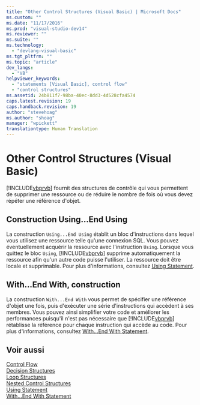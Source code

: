 ```yaml
---
title: "Other Control Structures (Visual Basic) | Microsoft Docs"
ms.custom: ""
ms.date: "11/17/2016"
ms.prod: "visual-studio-dev14"
ms.reviewer: ""
ms.suite: ""
ms.technology: 
  - "devlang-visual-basic"
ms.tgt_pltfrm: ""
ms.topic: "article"
dev_langs: 
  - "VB"
helpviewer_keywords: 
  - "statements [Visual Basic], control flow"
  - "control structures"
ms.assetid: 24b811f7-98ba-40ec-8dd3-4d528cfa4574
caps.latest.revision: 19
caps.handback.revision: 19
author: "stevehoag"
ms.author: "shoag"
manager: "wpickett"
translationtype: Human Translation
---
```

# Other Control Structures (Visual Basic)
[!INCLUDE[vbprvb](../../../../csharp/programming-guide/concepts/linq/includes/vbprvb_md.md)] fournit des structures de contrôle qui vous permettent de supprimer une ressource ou de réduire le nombre de fois où vous devez répéter une référence d'objet.  
  
## Construction Using...End Using  
 La construction `Using...End Using` établit un bloc d'instructions dans lequel vous utilisez une ressource telle qu'une connexion SQL.  Vous pouvez éventuellement acquérir la ressource avec l'instruction `Using`.  Lorsque vous quittez le bloc `Using`, [!INCLUDE[vbprvb](../../../../csharp/programming-guide/concepts/linq/includes/vbprvb_md.md)] supprime automatiquement la ressource afin qu'un autre code puisse l'utiliser.  La ressource doit être locale et supprimable.  Pour plus d'informations, consultez [Using Statement](../../../../visual-basic/language-reference/statements/using-statement.md).  
  
## With...End With, construction  
 La construction `With...End With` vous permet de spécifier une référence d'objet une fois, puis d'exécuter une série d'instructions qui accèdent à ses membres.  Vous pouvez ainsi simplifier votre code et améliorer les performances puisqu'il n'est pas nécessaire que [!INCLUDE[vbprvb](../../../../csharp/programming-guide/concepts/linq/includes/vbprvb_md.md)] rétablisse la référence pour chaque instruction qui accède au code.  Pour plus d'informations, consultez [With...End With Statement](../../../../visual-basic/language-reference/statements/with-end-with-statement.md).  
  
## Voir aussi  
 [Control Flow](../../../../visual-basic/programming-guide/language-features/control-flow/index.md)   
 [Decision Structures](../../../../visual-basic/programming-guide/language-features/control-flow/decision-structures.md)   
 [Loop Structures](../../../../visual-basic/programming-guide/language-features/control-flow/loop-structures.md)   
 [Nested Control Structures](../../../../visual-basic/programming-guide/language-features/control-flow/nested-control-structures.md)   
 [Using Statement](../../../../visual-basic/language-reference/statements/using-statement.md)   
 [With...End With Statement](../../../../visual-basic/language-reference/statements/with-end-with-statement.md)